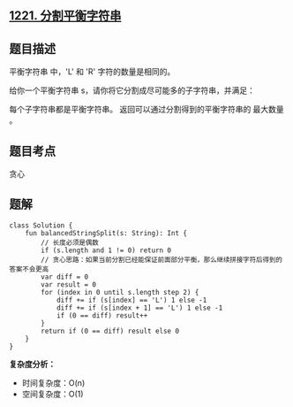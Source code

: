 ## [1221. 分割平衡字符串](https://leetcode.cn/problems/split-a-string-in-balanced-strings/description/)

## 题目描述

平衡字符串 中，'L' 和 'R' 字符的数量是相同的。

给你一个平衡字符串 s，请你将它分割成尽可能多的子字符串，并满足：

每个子字符串都是平衡字符串。
返回可以通过分割得到的平衡字符串的 最大数量 。

## 题目考点

贪心

## 题解
 
```
class Solution {
    fun balancedStringSplit(s: String): Int {
        // 长度必须是偶数
        if (s.length and 1 != 0) return 0
        // 贪心思路：如果当前分割已经能保证前面部分平衡，那么继续拼接字符后得到的答案不会更高
        var diff = 0
        var result = 0
        for (index in 0 until s.length step 2) {
            diff += if (s[index] == 'L') 1 else -1
            diff += if (s[index + 1] == 'L') 1 else -1
            if (0 == diff) result++
        }
        return if (0 == diff) result else 0
    }
}
```

**复杂度分析：**

- 时间复杂度：O(n)
- 空间复杂度：O(1) 
